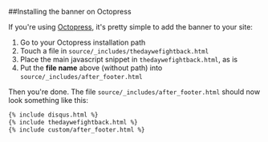 ##Installing the banner on Octopress

If you're using [Octopress](http://octopress.org/), it's pretty simple to add the banner to your site:

1.	Go to your Octopress installation path
2.	Touch a file in `source/_includes/thedaywefightback.html`
3.	Place the main javascript snippet in `thedaywefightback.html`, as is
4.	Put the **file name** above (without path) into `source/_includes/after_footer.html`

Then you're done. The file `source/_includes/after_footer.html` should now look something like this:

```html
{% include disqus.html %}
{% include thedaywefightback.html %}
{% include custom/after_footer.html %}
```
